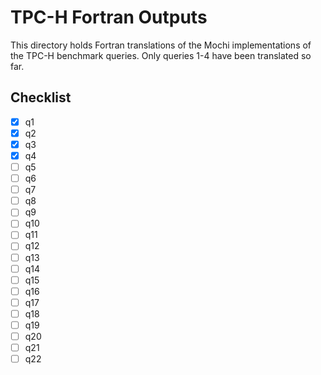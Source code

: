 # TPC-H Fortran Outputs

This directory holds Fortran translations of the Mochi implementations of the TPC-H benchmark queries.
Only queries 1-4 have been translated so far.

## Checklist

- [x] q1
- [x] q2
- [x] q3
- [x] q4
- [ ] q5
- [ ] q6
- [ ] q7
- [ ] q8
- [ ] q9
- [ ] q10
- [ ] q11
- [ ] q12
- [ ] q13
- [ ] q14
- [ ] q15
- [ ] q16
- [ ] q17
- [ ] q18
- [ ] q19
- [ ] q20
- [ ] q21
- [ ] q22
